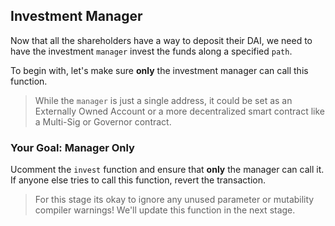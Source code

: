 ## Investment Manager

Now that all the shareholders have a way to deposit their DAI, we need to have the investment `manager` invest the funds along a specified `path`. 

To begin with, let's make sure __only__ the investment manager can call this function. 

> <emoji id="face_with_monocle"/> While the `manager` is just a single address, it could be set as an Externally Owned Account or a more decentralized smart contract like a Multi-Sig or Governor contract.

### <emoji id="checkered_flag"> Your Goal: Manager Only

Ucomment the `invest` function and ensure that __only__ the manager can call it. If anyone else tries to call this function, revert the transaction.

> <emoji id="see_no_evil" /> For this stage its okay to ignore any unused parameter or mutability compiler warnings! We'll update this function in the next stage.